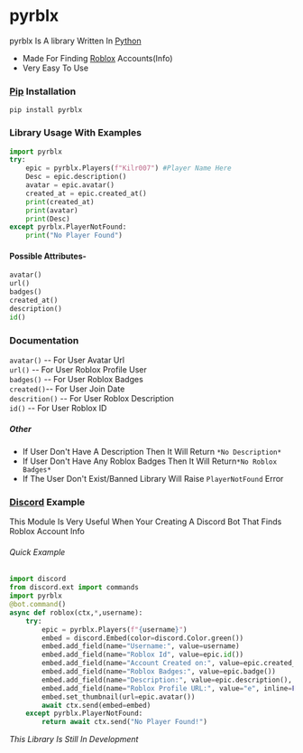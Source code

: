 # **pyrblx**


pyrblx Is A library Written In [Python](https://www.python.org/)
  - Made For Finding [Roblox](https://www.roblox.com) Accounts(Info)
  - Very Easy To Use
###  [Pip](https://pypi.org/project/pyrblx/) Installation

```pip install pyrblx```

###  Library Usage With Examples
```py
import pyrblx 
try:
    epic = pyrblx.Players(f"Kilr007") #Player Name Here 
    Desc = epic.description()
    avatar = epic.avatar()
    created_at = epic.created_at()
    print(created_at)
    print(avatar)
    print(Desc)
except pyrblx.PlayerNotFound:
    print("No Player Found")
```
#### Possible Attributes-
```python
avatar() 
url()
badges()
created_at()
description()
id()
```


### Documentation
`avatar()` -- For User Avatar Url  
`url()` --  For User Roblox Profile User    
`badges()` --  For User Roblox Badges   
`created()`-- For User Join Date  
`descrition()` --  For User Roblox Description    
`id()` --  For User Roblox ID 
   ##### Other
 - If User Don't Have A Description Then It Will Return `*No Description*`  
 - If User Don't Have Any Roblox Badges Then It Will Return`*No Roblox Badges*`  
 - If The User Don't Exist/Banned Library Will Raise `PlayerNotFound` Error  
 
### [Discord](https://discord.com) Example
This Module Is Very Useful When Your Creating A Discord Bot That Finds Roblox Account Info
###### Quick Example
```python
import discord
from discord.ext import commands
import pyrblx
@bot.command()
async def roblox(ctx,*,username):
    try:
        epic = pyrblx.Players(f"{username}")
        embed = discord.Embed(color=discord.Color.green())
        embed.add_field(name="Username:", value=username)
        embed.add_field(name="Roblox Id", value=epic.id())
        embed.add_field(name="Account Created on:", value=epic.created_at())
        embed.add_field(name="Roblox Badges:", value=epic.badge())
        embed.add_field(name="Description:", value=epic.description(), inline=False)
        embed.add_field(name="Roblox Profile URL:", value="e", inline=False)
        embed.set_thumbnail(url=epic.avatar())
        await ctx.send(embed=embed)
    except pyrblx.PlayerNotFound:
        return await ctx.send("No Player Found!")
```

*This Library Is Still In Development*














